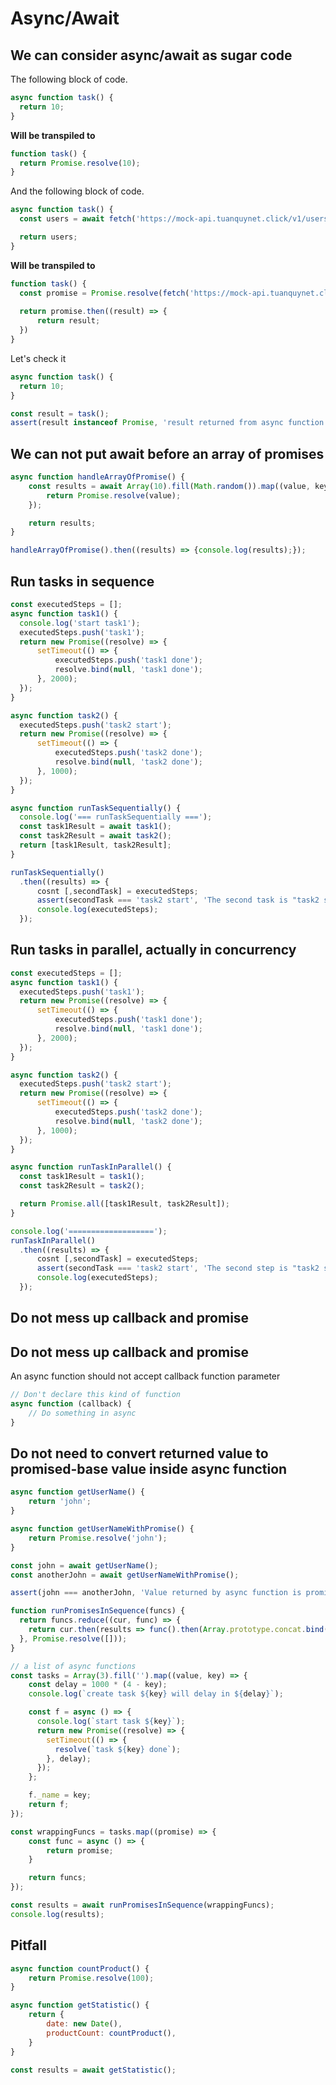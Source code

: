 # Async/Await

## We can consider async/await as sugar code

The following block of code.
```javascript
async function task() {
  return 10;
}
```

**Will be transpiled to**

```javascript
function task() {
  return Promise.resolve(10);
}
```

And the following block of code.
```javascript
async function task() {
  const users = await fetch('https://mock-api.tuanquynet.click/v1/users');

  return users;
}
```

**Will be transpiled to**

```javascript
function task() {
  const promise = Promise.resolve(fetch('https://mock-api.tuanquynet.click/v1/users'));
  
  return promise.then((result) => {
      return result;
  })
}
```

Let's check it
```javascript
async function task() {
  return 10;
}

const result = task();
assert(result instanceof Promise, 'result returned from async function is a Promised value');
```

## We can not put await before an array of promises
```javascript
async function handleArrayOfPromise() {
    const results = await Array(10).fill(Math.random()).map((value, key) => {
        return Promise.resolve(value);
    });

    return results;
}

handleArrayOfPromise().then((results) => {console.log(results);});
```


## Run tasks in sequence

```javascript
const executedSteps = [];
async function task1() {
  console.log('start task1');
  executedSteps.push('task1');
  return new Promise((resolve) => {
      setTimeout(() => {
          executedSteps.push('task1 done');
          resolve.bind(null, 'task1 done');
      }, 2000);
  });
}

async function task2() {
  executedSteps.push('task2 start');
  return new Promise((resolve) => {
      setTimeout(() => {
          executedSteps.push('task2 done');
          resolve.bind(null, 'task2 done');
      }, 1000);
  });
}

async function runTaskSequentially() {
  console.log('=== runTaskSequentially ===');
  const task1Result = await task1();
  const task2Result = await task2();
  return [task1Result, task2Result];
}

runTaskSequentially()
  .then((results) => {
      cosnt [,secondTask] = executedSteps;
      assert(secondTask === 'task2 start', 'The second task is "task2 start"');
      console.log(executedSteps);
  });

```
<!-- js-console -->

## Run tasks in parallel, actually in concurrency

```javascript
const executedSteps = [];
async function task1() {
  executedSteps.push('task1');
  return new Promise((resolve) => {
      setTimeout(() => {
          executedSteps.push('task1 done');
          resolve.bind(null, 'task1 done');
      }, 2000);
  });
}

async function task2() {
  executedSteps.push('task2 start');
  return new Promise((resolve) => {
      setTimeout(() => {
          executedSteps.push('task2 done');
          resolve.bind(null, 'task2 done');
      }, 1000);
  });
}

async function runTaskInParallel() {
  const task1Result = task1();
  const task2Result = task2();

  return Promise.all([task1Result, task2Result]);
}

console.log('===================');
runTaskInParallel()
  .then((results) => {
      cosnt [,secondTask] = executedSteps;
      assert(secondTask === 'task2 start', 'The second step is "task2 start"');
      console.log(executedSteps);
  });
```
<!-- js-console -->

## Do not mess up callback and promise


## Do not mess up callback and promise

An async function should not accept callback function parameter
```javascript
// Don't declare this kind of function
async function (callback) {
    // Do something in async
}
```

## Do not need to convert returned value to promised-base value inside async function

```javascript
async function getUserName() {
    return 'john';
}

async function getUserNameWithPromise() {
    return Promise.resolve('john');
}

const john = await getUserName();
const anotherJohn = await getUserNameWithPromise();

assert(john === anotherJohn, 'Value returned by async function is promised-wrap value');

```
<!-- js-console -->

```javascript
function runPromisesInSequence(funcs) {
  return funcs.reduce((cur, func) => {
    return cur.then(results => func().then(Array.prototype.concat.bind(results)));
  }, Promise.resolve([]));
}

// a list of async functions
const tasks = Array(3).fill('').map((value, key) => {
    const delay = 1000 * (4 - key);
    console.log(`create task ${key} will delay in ${delay}`);

    const f = async () => {
      console.log(`start task ${key}`);
      return new Promise((resolve) => {
        setTimeout(() => {
          resolve(`task ${key} done`);
        }, delay);
      });
    };

    f._name = key;
    return f;
});

const wrappingFuncs = tasks.map((promise) => {
    const func = async () => {
        return promise;
    }

    return funcs;
});

const results = await runPromisesInSequence(wrappingFuncs);
console.log(results);
```
<!-- js-console -->

## Pitfall
<!-- js-console -->
```javascript
async function countProduct() {
    return Promise.resolve(100);
}

async function getStatistic() {
    return {
        date: new Date(),
        productCount: countProduct(),
    }
}

const results = await getStatistic();
```
<!-- js-console -->
